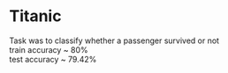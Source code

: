 # Titanic
Task was to classify whether a passenger survived or not<br/>
train accuracy ~ 80%<br/>
test accuracy ~ 79.42%
